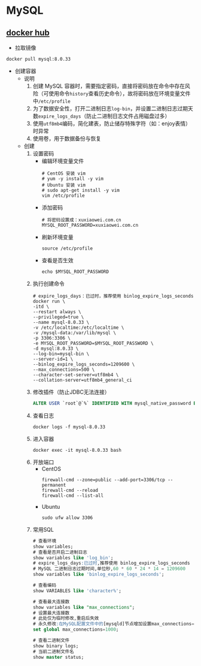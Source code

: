 # MySQL

## [docker hub](https://hub.docker.com/_/mysql)

- 拉取镜像

```shell
docker pull mysql:8.0.33
```

- 创建容器
    - 说明
        1. 创建 MySQL 容器时，需要指定密码，直接将密码放在命令中存在风险（可使用命令`history`查看历史命令），故将密码放在环境变量文件中`/etc/profile`
        2. 为了数据安全性，打开二进制日志`log-bin`，并设置二进制日志过期天数`expire_logs_days`（防止二进制日志文件占用磁盘过多）
        3. 使用`utf8mb4`编码，简化建表，防止储存特殊字符（如：enjoy表情）时异常
        4. 使用卷，用于数据备份与恢复
    - 创建
        1. 设置密码
            - 编辑环境变量文件
                ```shell
                # CentOS 安装 vim
                # yum -y install -y vim
                # Ubuntu 安装 vim
                # sudo apt-get install -y vim
                vim /etc/profile
                ```
            - 添加密码
                ```shell
                # 将密码设置成：xuxiaowei.com.cn
                MYSQL_ROOT_PASSWORD=xuxiaowei.com.cn
                ```
            - 刷新环境变量
                ```shell
                source /etc/profile
                ```
            - 查看是否生效
                ```shell
                echo $MYSQL_ROOT_PASSWORD
                ```
        2. 执行创建命令
            ```shell
            # expire_logs_days：已过时，推荐使用 binlog_expire_logs_seconds
            docker run \
            -itd \
            --restart always \
            --privileged=true \
            --name mysql-8.0.33 \
            -v /etc/localtime:/etc/localtime \
            -v /mysql-data:/var/lib/mysql \
            -p 3306:3306 \
            -e MYSQL_ROOT_PASSWORD=$MYSQL_ROOT_PASSWORD \
            -d mysql:8.0.33 \
            --log-bin=mysql-bin \
            --server-id=1 \
            --binlog_expire_logs_seconds=1209600 \
            --max_connections=500 \
            --character-set-server=utf8mb4 \
            --collation-server=utf8mb4_general_ci
            ```
        3. 修改插件（防止JDBC无法连接）
            ```sql
            ALTER USER `root`@`%` IDENTIFIED WITH mysql_native_password BY 'MySQL密码';
            ```
        4. 查看日志
            ```shell
            docker logs -f mysql-8.0.33
            ```
        5. 进入容器
            ```shell
            docker exec -it mysql-8.0.33 bash
            ```
        6. 开放端口
            - CentOS
                ```shell
                firewall-cmd --zone=public --add-port=3306/tcp --permanent
                firewall-cmd --reload
                firewall-cmd --list-all
                ```
            - Ubuntu
                ```shell
                sudo ufw allow 3306
                ```
        7. 常用SQL
            ```sql
            # 查看环境
            show variables;
            # 查看是否开启二进制日志
            show variables like 'log_bin';
            # expire_logs_days:已过时,推荐使用 binlog_expire_logs_seconds
            # MySQL 二进制日志过期时间,单位秒,60 * 60 * 24 * 14 = 1209600
            show variables like 'binlog_expire_logs_seconds';

            # 查看编码
            show VARIABLES like 'character%';

            # 查看最大连接数
            show variables like "max_connections";
            # 设置最大连接数
            # 此处仅为临时修改,重启后失效
            # 永久修改:在MySQL配置文件中的[mysqld]节点增加设置max_connections=1000
            set global max_connections=1000;

            # 查看二进制文件
            show binary logs;
            # 当前二进制文件名
            show master status;
            ```
